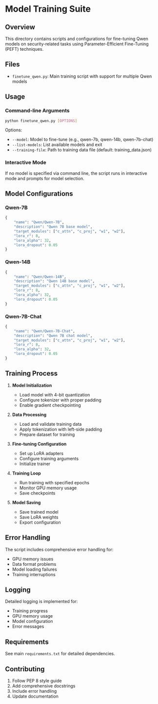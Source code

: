 # Model Training Suite

## Overview
This directory contains scripts and configurations for fine-tuning Qwen models on security-related tasks using Parameter-Efficient Fine-Tuning (PEFT) techniques.

## Files
- `finetune_qwen.py`: Main training script with support for multiple Qwen models

## Usage

### Command-line Arguments
```bash
python finetune_qwen.py [OPTIONS]
```

Options:
- `--model`: Model to fine-tune (e.g., qwen-7b, qwen-14b, qwen-7b-chat)
- `--list-models`: List available models and exit
- `--training-file`: Path to training data file (default: training_data.json)

### Interactive Mode
If no model is specified via command line, the script runs in interactive mode and prompts for model selection.

## Model Configurations

### Qwen-7B
```python
{
    "name": "Qwen/Qwen-7B",
    "description": "Qwen 7B base model",
    "target_modules": ["c_attn", "c_proj", "w1", "w2"],
    "lora_r": 8,
    "lora_alpha": 32,
    "lora_dropout": 0.05
}
```

### Qwen-14B
```python
{
    "name": "Qwen/Qwen-14B",
    "description": "Qwen 14B base model",
    "target_modules": ["c_attn", "c_proj", "w1", "w2"],
    "lora_r": 8,
    "lora_alpha": 32,
    "lora_dropout": 0.05
}
```

### Qwen-7B-Chat
```python
{
    "name": "Qwen/Qwen-7B-Chat",
    "description": "Qwen 7B chat model",
    "target_modules": ["c_attn", "c_proj", "w1", "w2"],
    "lora_r": 8,
    "lora_alpha": 32,
    "lora_dropout": 0.05
}
```

## Training Process

1. **Model Initialization**
   - Load model with 4-bit quantization
   - Configure tokenizer with proper padding
   - Enable gradient checkpointing

2. **Data Processing**
   - Load and validate training data
   - Apply tokenization with left-side padding
   - Prepare dataset for training

3. **Fine-tuning Configuration**
   - Set up LoRA adapters
   - Configure training arguments
   - Initialize trainer

4. **Training Loop**
   - Run training with specified epochs
   - Monitor GPU memory usage
   - Save checkpoints

5. **Model Saving**
   - Save trained model
   - Save LoRA weights
   - Export configuration

## Error Handling
The script includes comprehensive error handling for:
- GPU memory issues
- Data format problems
- Model loading failures
- Training interruptions

## Logging
Detailed logging is implemented for:
- Training progress
- GPU memory usage
- Model configuration
- Error messages

## Requirements
See main `requirements.txt` for detailed dependencies.

## Contributing
1. Follow PEP 8 style guide
2. Add comprehensive docstrings
3. Include error handling
4. Update documentation
